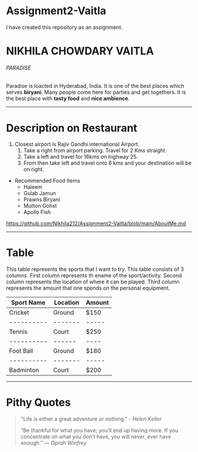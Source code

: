 # Assignment2-Vaitla
I have created this repository as an assignment.
# NIKHILA CHOWDARY VAITLA
###### PARADISE
Paradise is loacted in Hyderabad, India. It is one of the best places which serves **biryani**. Many people come here for parties and get togethers. It is the best place with **tasty food** and **nice ambience**.

***
# Description on Restaurant    
1. Closest airport is Rajiv Gandhi international Airport.
     1. Take a right from airport parking. Travel for 2 Kms straight.
     2. Take a left and travel for 16kms on highway 25.
     3. From then take left and travel onto 8 kms and your destination will be on right.
* Recommended Food Items    
    * Haleem
    * Gulab Jamun
    * Prawns Biryani
    * Mutton Gohst
    * Apollo Fish

<https://github.com/Nikhila212/Assignment2-Vaitla/blob/main/AboutMe.md>

***
# Table
This table represents the sports that I want to try. This table consists of 3 columns. First column represents th ename of the sport/activity. Second column represents the location of where it can be played. Third column represents the amount that one spends on the personal equipment. 

| Sport Name | Location | Amount |
| ---------- |  ------  | ----- |
|  Cricket   |  Ground  | $150  |
| ---------- |  ------- | ----- |
|   Tennis   |  Court   | $250  |
| ---------- |  ------  | ----  |
| Foot Ball  |  Ground  | $180  |
| ---------- |  ------- | ----- |
| Badminton  |  Court   | $200  |

***
# Pithy Quotes
> "Life is either a great adventure or nothing." - *Helen Keller*
> 
> “Be thankful for what you have; you’ll end up having more. If you concentrate on what you don’t have, you will never, ever have enough.” — *Oprah Winfrey*

    